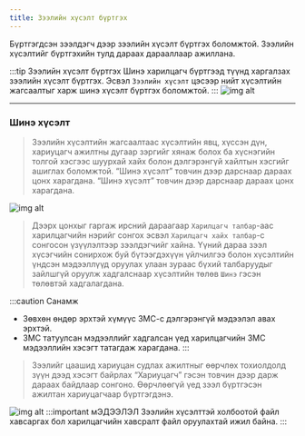 ```yaml
---
title: Зээлийн хүсэлт бүртгэх
---
```


Бүртгэгдсэн зээлдэгч дээр зээлийн хүсэлт бүртгэх боломжтой. Зээлийн хүсэлтийг бүртгэхийн тулд дараах дарааллаар ажиллана. 

:::tip Зээлийн хүсэлт бүртгэх
Шинэ харилцагч бүртгээд түүнд харгалзах зээлийн хүсэлт бүртгэх. Эсвэл `Зээлийн хүсэлт` цэсээр нийт хүсэлтийн жагсаалтыг харж шинэ хүсэлт бүртгэх боломжтой. 
:::
![img alt](/img/zeelHusetl.PNG)

---

### Шинэ хүсэлт

>Зээлийн хүсэлтийн жагсаалтаас хүсэлтийн явц, хүссэн дүн, хариуцагч ажилтны дугаар зэргийг хянаж болох ба хүснэгийн толгой хэсгээс шуурхай хайх болон дэлгэрэнгүй хайлтын хэсгийг ашиглах боломжтой. “Шинэ хүсэлт” товчин дээр дарснаар дараах цонх харагдана. “Шинэ хүсэлт” товчин дээр дарснаар дараах цонх харагдана.
>
![img alt](/img/image-9.png)
> Дээрх цонхыг гаргаж ирсний дараагаар `Харилцагч талбар`-аас харилцагчийн нэрийг сонгох эсвэл `Харилцагч хайх талбар`-с сонгосон үзүүлэлтээр зээлдэгчийг хайна. Үүний дараа зээл хүсэгчийн сонирхож буй бүтээгдэхүүн үйлчилгээ болон хүсэлтийн үндсэн мэдээллүүд оруулах улаан зураас бүхий талбаруудыг зайлшгүй оруулж хадгалснаар хүсэлтийн төлөв `Шинэ` гэсэн төлөвтэй хадгалагдана.

:::caution  Санамж
-	Зөвхөн өндөр эрхтэй хүмүүс ЗМС-с дэлгэрэнгүй мэдээлэл авах эрхтэй. 
- ЗМС татуулсан мэдээллийг хадгалсан үед харилцагчийн ЗМС мэдээллийн хэсэгт татагдаж харагдана. 
:::

> Зээлийг цаашид хариуцан судлах ажилтныг өөрчлөх тохиолдолд зүүн дээд хэсэгт байрлах “Хариуцагч” гэсэн товчин дээр дарж дараах байдлаар сонгоно. Өөрчлөөгүй үед зээл бүртгэсэн ажилтан хариуцагчаар бүртгэгдэнэ. 
>
![img alt](/img/image-16.png#center)
:::important мЭДЭЭЛЭЛ
Зээлийн хүсэлттэй холбоотой файл хавсаргах бол харилцагчийн хавсралт файл оруулахтай ижил байна. 
:::

